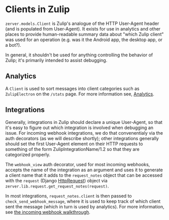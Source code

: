 # Clients in Zulip

`zerver.models.Client` is Zulip's analogue of the HTTP User-Agent
header (and is populated from User-Agent). It exists for use in
analytics and other places to provide human-readable summary data
about "which Zulip client" was used for an operation (e.g. was it the
Android app, the desktop app, or a bot?).

In general, it shouldn't be used for anything controlling the behavior
of Zulip; it's primarily intended to assist debugging.

## Analytics

A `Client` is used to sort messages into client categories such as
`ZulipElectron` on the `/stats` page. For more information see,
[Analytics](../subsystems/analytics.md).

## Integrations

Generally, integrations in Zulip should declare a unique User-Agent,
so that it's easy to figure out which integration is involved when
debugging an issue. For incoming webhook integrations, we do that
convenentialy via the auth decorators (as we will describe shortly);
other integrations generally should set the first User-Agent element
on their HTTP requests to something of the form
ZulipIntegrationName/1.2 so that they are categorized properly.

The `webhook_view` auth decorator, used for most incoming
webhooks, accepts the name of the integration as an argument and uses
it to generate a client name that it adds to the `request_notes`
object that can be accessed with the `request` (Django
[HttpRequest](https://docs.djangoproject.com/en/1.8/ref/request-response/#django.http.HttpRequest))
object via `zerver.lib.request.get_request_notes(request)`.

In most integrations, `request_notes.client` is then passed to
`check_send_webhook_message`, where it is used to keep track of which client
sent the message (which in turn is used by analytics). For more
information, see [the incoming webhook walkthrough](https://zulip.com/api/incoming-webhooks-walkthrough).
